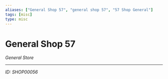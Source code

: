 ```yaml
---
aliases: ["General Shop 57", "general shop 57", "57 Shop General"]
tags: [misc]
type: misc
---
```


# General Shop 57

*General Store*

---
*ID: SHOP00056*